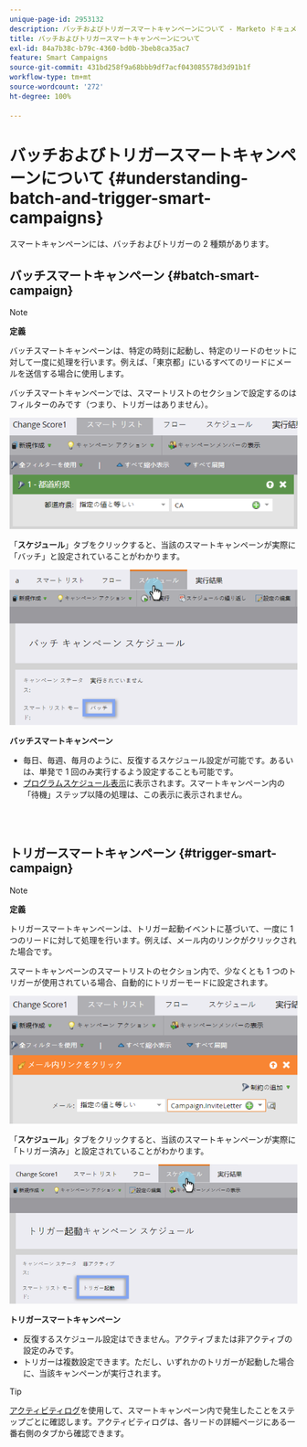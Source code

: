 ```yaml
---
unique-page-id: 2953132
description: バッチおよびトリガースマートキャンペーンについて - Marketo ドキュメント - 製品ドキュメント
title: バッチおよびトリガースマートキャンペーンについて
exl-id: 84a7b38c-b79c-4360-bd0b-3beb8ca35ac7
feature: Smart Campaigns
source-git-commit: 431bd258f9a68bbb9df7acf043085578d3d91b1f
workflow-type: tm+mt
source-wordcount: '272'
ht-degree: 100%

---
```


# バッチおよびトリガースマートキャンペーンについて {#understanding-batch-and-trigger-smart-campaigns}

スマートキャンペーンには、バッチおよびトリガーの 2 種類があります。

## バッチスマートキャンペーン {#batch-smart-campaign}

>[!NOTE]
>
>**定義**
>
>バッチスマートキャンペーンは、特定の時刻に起動し、特定のリードのセットに対して一度に処理を行います。例えば、「東京都」にいるすべてのリードにメールを送信する場合に使用します。

バッチスマートキャンペーンでは、スマートリストのセクションで設定するのはフィルターのみです（つまり、トリガーはありません）。

![](assets/understanding-batch-and-trigger-smart-campaigns-1.png)

「**スケジュール**」タブをクリックすると、当該のスマートキャンペーンが実際に「バッチ」と設定されていることがわかります。

![](assets/understanding-batch-and-trigger-smart-campaigns-2.png)

**バッチスマートキャンペーン**

* 毎日、毎週、毎月のように、反復するスケジュール設定が可能です。あるいは、単発で 1 回のみ実行するよう設定することも可能です。
* [プログラムスケジュール表示](/help/marketo/product-docs/core-marketo-concepts/programs/program-schedule-view/navigating-the-program-schedule-view.md)に表示されます。スマートキャンペーン内の「待機」ステップ以降の処理は、この表示に表示されません。

<br> 

## トリガースマートキャンペーン {#trigger-smart-campaign}

>[!NOTE]
>
>**定義**
>
>トリガースマートキャンペーンは、トリガー起動イベントに基づいて、一度に 1 つのリードに対して処理を行います。例えば、メール内のリンクがクリックされた場合です。

スマートキャンペーンのスマートリストのセクション内で、少なくとも 1 つのトリガーが使用されている場合、自動的にトリガーモードに設定されます。

![](assets/understanding-batch-and-trigger-smart-campaigns-3.png)

「**スケジュール**」タブをクリックすると、当該のスマートキャンペーンが実際に「トリガー済み」と設定されていることがわかります。

![](assets/understanding-batch-and-trigger-smart-campaigns-4.png)

**トリガースマートキャンペーン**

* 反復するスケジュール設定はできません。アクティブまたは非アクティブの設定のみです。
* トリガーは複数設定できます。ただし、いずれかのトリガーが起動した場合に、当該キャンペーンが実行されます。

>[!TIP]
>
>[アクティビティログ](/help/marketo/product-docs/core-marketo-concepts/smart-lists-and-static-lists/managing-people-in-smart-lists/locate-the-activity-log-for-a-person.md)を使用して、スマートキャンペーン内で発生したことをステップごとに確認します。アクティビティログは、各リードの詳細ページにある一番右側のタブから確認できます。
